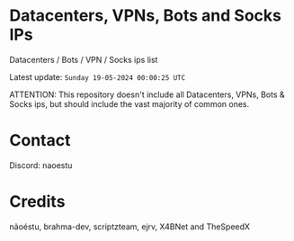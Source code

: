 # Datacenters, VPNs, Bots and Socks IPs
 
Datacenters / Bots / VPN / Socks ips list

Latest update: `Sunday 19-05-2024 00:00:25 UTC` 

ATTENTION: This repository doesn't include all Datacenters, VPNs, Bots & Socks ips, 
but should include the vast majority of common ones.

# Contact
Discord: naoestu

# Credits
nãoéstu, brahma-dev, scriptzteam, ejrv, X4BNet and TheSpeedX
